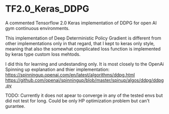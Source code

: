 # TF2.0_Keras_DDPG
A commented Tensorflow 2.0 Keras implementation of DDPG for open AI gym continuous environments.

This implementation of Deep Deterministic Policy Gradient is different from other implementations 
only in that regard, that I kept to keras only style, meaning that also the somewhat complicated
loss function is implemented by keras type custom loss mehtods.

I did this for learning and undestanding only. It is most closely to the OpenAi Spinning up explanation
and thier implementation: 
https://spinningup.openai.com/en/latest/algorithms/ddpg.html
https://github.com/openai/spinningup/blob/master/spinup/algos/ddpg/ddpg.py

TODO: Currently it does not apear to converge in any of the tested envs but did not test for long. 
Could be only HP optimization problem but can't gurantee.
